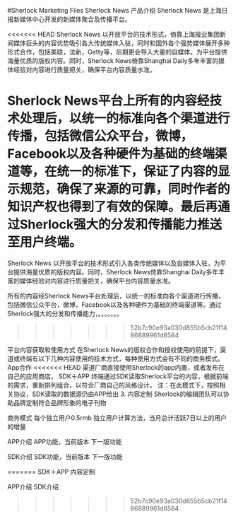 #Sherlock Marketing Files
Sherlock News 产品介绍
Sherlock News 是上海日报新媒体中心开发的新媒体聚合及传播平台。

<<<<<<< HEAD
Sherlock News 以开放平台的技术形式，倚靠上海报业集团新闻媒体巨头的内容优势吸引各大传统媒体入驻，同时和国外各个强势媒体展开多种形式合作，包括美联，法新，Getty等，后期更会导入大量的自媒体，为平台提供海量优质的版权内容。同时，Sherlock News倚靠Shanghai Daily多年丰富的媒体经验对内容进行质量把关，确保平台内容质量水准。

Sherlock News平台上所有的内容经技术处理后，以统一的标准向各个渠道进行传播，包括微信公众平台，微博，Facebook以及各种硬件为基础的终端渠道等，在统一的标准下，保证了内容的显示规范，确保了来源的可靠，同时作者的知识产权也得到了有效的保障。最后再通过Sherlock强大的分发和传播能力推送至用户终端。
=======
Sherlock News 以开放平台的技术形式引入各类传统媒体以及自媒体入驻，为平台提供海量优质的版权内容。同时，Sherlock News倚靠Shanghai Daily多年丰富的媒体经验对内容进行质量把关，确保平台内容质量水准。

所有的内容经Sherlock News平台处理后，以统一的标准向各个渠道进行传播，包括微信公众平台，微博，Facebook以及各种硬件为基础的终端渠道等。通过Sherlock强大的分发和传播能力，。。。。。。。
>>>>>>> 52b7c90e93a030d855b5cb21f1486889961d8584

平台内容获取和使用方式
在Sherlock News的版权合作和授权使用的前提下，渠道或终端有以下几种内容使用的技术方式，每种使用方式会有不同的商务模式。
App合作
<<<<<<< HEAD
渠道厂商直接使用Sherlock的app内置，或者发布在自己的应用商店。
SDK＋APP
终端通过SDK读取Sherlock平台的内容，根据前端的需求，重新排列组合，以符合厂商自己的风格设计。
注：在此模式下，按照相关协议，SDK读取的数据源仍由APP给出
3. 内容定制
Sherlock的编辑团队可以协助品牌定制符合品牌形象的电子刊物

商务模式
每个独立用户0.5rmb
独立用户计算方法，当月总计活跃7日以上的用户的增量


APP介绍
APP功能，当前版本
下一版功能

SDK介绍
SDK功能，当前版本
下一版功能



=======
SDK＋APP
内容定制

APP介绍
SDK介绍
>>>>>>> 52b7c90e93a030d855b5cb21f1486889961d8584
